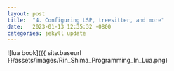 ```yaml
---
layout: post
title:  "4. Configuring LSP, treesitter, and more"
date:   2023-01-13 12:35:32 -0800
categories: jekyll update
---
```


![lua book]({{ site.baseurl }}/assets/images/Rin_Shima_Programming_In_Lua.png)
